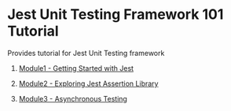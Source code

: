 # Jest Unit Testing Framework 101 Tutorial

Provides tutorial for Jest Unit Testing framework

1. [Module1 - Getting Started with Jest](https://github.com/pakbaz/Jest101Training/tree/master/Module1%20-%20Getting%20Started%20with%20Jest)

2. [Module2 - Exploring Jest Assertion Library](https://github.com/pakbaz/Jest101Training/tree/master/Module2%20-%20Exploring%20Jest%20Assertion%20Library)

3. [Module3 - Asynchronous Testing](https://github.com/pakbaz/Jest101Training/tree/master/Module3%20-%20Asynchronous%20Testing)